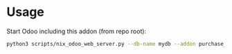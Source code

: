 # Usage

Start Odoo including this addon (from repo root):

```bash
python3 scripts/nix_odoo_web_server.py --db-name mydb --addon purchase_default_terms_conditions
```
